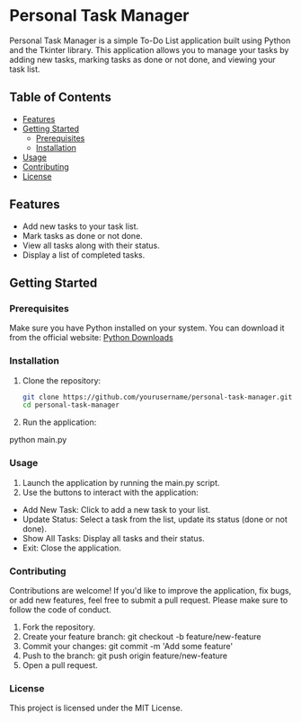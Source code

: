 # Personal Task Manager

Personal Task Manager is a simple To-Do List application built using Python and the Tkinter library. This application allows you to manage your tasks by adding new tasks, marking tasks as done or not done, and viewing your task list.

## Table of Contents

- [Features](#features)
- [Getting Started](#getting-started)
  - [Prerequisites](#prerequisites)
  - [Installation](#installation)
- [Usage](#usage)
- [Contributing](#contributing)
- [License](#license)

## Features

- Add new tasks to your task list.
- Mark tasks as done or not done.
- View all tasks along with their status.
- Display a list of completed tasks.

## Getting Started

### Prerequisites

Make sure you have Python installed on your system. You can download it from the official website: [Python Downloads](https://www.python.org/downloads/)

### Installation

1. Clone the repository:
   ```sh
   git clone https://github.com/yourusername/personal-task-manager.git
   cd personal-task-manager

1. Run the application:
   
python main.py

### Usage
1. Launch the application by running the main.py script.
2. Use the buttons to interact with the application:
- Add New Task: Click to add a new task to your list.
- Update Status: Select a task from the list, update its status (done or not done).
- Show All Tasks: Display all tasks and their status.
- Exit: Close the application.
### Contributing
Contributions are welcome! If you'd like to improve the application, fix bugs, or add new features, feel free to submit a pull request. Please make sure to follow the code of conduct.

1. Fork the repository.
2. Create your feature branch: git checkout -b feature/new-feature
3. Commit your changes: git commit -m 'Add some feature'
4. Push to the branch: git push origin feature/new-feature
5. Open a pull request.
   
### License
This project is licensed under the MIT License.
